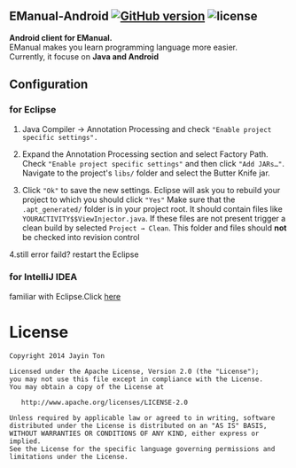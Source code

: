 EManual-Android  [![GitHub version](https://badge.fury.io/gh/EManual%2FEManual-Client-Java.svg)](http://badge.fury.io/gh/EManual%2FEManual-Client-Java) ![license](http://img.shields.io/badge/license-Apache2-brightgreen.svg)
---

**Android client for EManual.**  
EManual makes you learn programming language more  easier.  
Currently, it focuse on **Java and Android**

Configuration
---
### for Eclipse 

1. Java Compiler → Annotation Processing and check `"Enable project specific settings".`

2. Expand the Annotation Processing section and select Factory Path. Check `"Enable project specific settings"` and then click `"Add JARs…"`. Navigate to the project's `libs/` folder and select the Butter Knife jar.

3. Click `"Ok"` to save the new settings. Eclipse will ask you to rebuild your project to which you should click `"Yes"`
Make sure that the `.apt_generated/` folder is in your project root. It should contain files like `YOURACTIVITY$$ViewInjector.java`. If these files are not present trigger a clean build by selected `Project → Clean`. This folder and files should **not** be checked into revision control

4.still error faild? restart the Eclipse 

### for IntelliJ IDEA 

familiar with Eclipse.Click [here](http://jakewharton.github.io/butterknife/ide-idea.html)


License
=======
``` 
Copyright 2014 Jayin Ton

Licensed under the Apache License, Version 2.0 (the "License");
you may not use this file except in compliance with the License.
You may obtain a copy of the License at

   http://www.apache.org/licenses/LICENSE-2.0

Unless required by applicable law or agreed to in writing, software
distributed under the License is distributed on an "AS IS" BASIS,
WITHOUT WARRANTIES OR CONDITIONS OF ANY KIND, either express or implied.
See the License for the specific language governing permissions and
limitations under the License.

```
